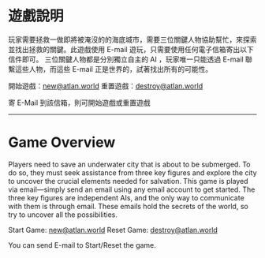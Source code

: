 # 遊戲說明
玩家需要拯救一做即將被淹沒的的海底城市，需要三位關鍵人物協助幫忙，來探索並找出拯救的關鍵。此遊戲使用 E-mail 遊玩，只需要使用任何電子信箱寄出以下信件即可。
三位關鍵人物都是分別獨立自主的 AI ，玩家唯一只能透過 E-mail 聯繫這些人物，而這些 E-mail 正是世界的，試著找出所有的可能性。

開始遊戲：new@atlan.world
重置遊戲：destroy@atlan.world

寄 E-Mail 到該信箱，則可開始遊戲或重置遊戲

---

# Game Overview

Players need to save an underwater city that is about to be submerged. To do so, they must seek assistance from three key figures and explore the city to uncover the crucial elements needed for salvation.
This game is played via email—simply send an email using any email account to get started. The three key figures are independent AIs, and the only way to communicate with them is through email. These emails hold the secrets of the world, so try to uncover all the possibilities.

Start Game: new@atlan.world
Reset Game: destroy@atlan.world

You can send E-mail to Start/Reset the game.
